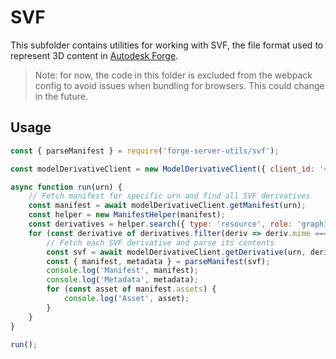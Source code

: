 # SVF

This subfolder contains utilities for working with SVF, the file format used to represent 3D content
in [Autodesk Forge](https://forge.autodesk.com).

> Note: for now, the code in this folder is excluded from the webpack config
> to avoid issues when bundling for browsers. This could change in the future.

## Usage

```js
const { parseManifest } = require('forge-server-utils/svf');

const modelDerivativeClient = new ModelDerivativeClient({ client_id: '<your client id>', client_secret: '<your client secret>' });

async function run(urn) {
    // Fetch manifest for specific urn and find all SVF derivatives
    const manifest = await modelDerivativeClient.getManifest(urn);
    const helper = new ManifestHelper(manifest);
    const derivatives = helper.search({ type: 'resource', role: 'graphics' });
    for (const derivative of derivatives.filter(deriv => deriv.mime === 'application/autodesk-svf')) {
        // Fetch each SVF derivative and parse its contents
        const svf = await modelDerivativeClient.getDerivative(urn, derivative.urn);
        const { manifest, metadata } = parseManifest(svf);
        console.log('Manifest', manifest);
        console.log('Metadata', metadata);
        for (const asset of manifest.assets) {
            console.log('Asset', asset);
        }
    }
}

run();
```
